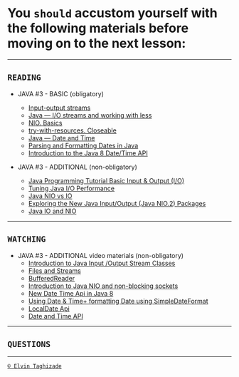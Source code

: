 # You `should` accustom yourself with the following materials before moving on to the next lesson:
---
## `READING`
- JAVA #3 - BASIC (obligatory)
  - [Input-output streams](https://www.javatpoint.com/java-io)
  - [Java — I/O streams and working with less](https://www.codejava.net/java-se/file-io/java-io-fileinputstream-and-fileoutputstream-examples)
  - [NIO. Basics](https://examples.javacodegeeks.com/core-java/nio/java-nio-tutorial-beginners/)
  - [try-with-resources. Closeable](https://docs.oracle.com/javase/tutorial/essential/exceptions/tryResourceClose.html)
  - [Java — Date and Time](https://www.w3schools.com/java/java_date.asp)
  - [Parsing and Formatting Dates in Java](http://tutorials.jenkov.com/java-date-time/parsing-formatting-dates.html)
  - [Introduction to the Java 8 Date/Time API](https://www.baeldung.com/java-8-date-time-intro)

- JAVA #3 - ADDITIONAL (non-obligatory)
  - [Java Programming Tutorial Basic Input & Output (I/O)](http://www.ntu.edu.sg/home/ehchua/programming/java/j5b_io.html)
  - [Tuning Java I/O Performance](https://www.oracle.com/technical-resources/articles/javase/perftuning.html)
  - [Java NIO vs IO](https://habr.com/post/235585/)
  - [Exploring the New Java Input/Output (Java NIO.2) Packages](https://www.developer.com/java/data/exploring-the-new-java-inputoutput-java-nio.2-packages.html)
  - [Java IO and NIO](https://dzone.com/articles/java-io-and-nio)
  
 ---

## `WATCHING`
- JAVA #3 - ADDITIONAL video materials (non-obligatory)
  - [Introduction to Java Input /Output Stream Classes](https://youtu.be/kD_HqZP8MLY)
  - [Files and Streams](https://youtu.be/3YRahx2ltSg)
  - [BufferedReader](https://youtu.be/waXvGUEjTTs)
  - [Introduction to Java NIO and non-blocking sockets](https://youtu.be/VhSu1pRIEqQ)
  - [New Date Time Api in Java 8](https://youtu.be/nvluJ9yf4ho)
  - [Using Date & Time+ formatting Date using SimpleDateFormat](https://youtu.be/JtAplwiTOXc)
  - [LocalDate Api](https://youtu.be/ADC-pRggyUk)
  - [Date and Time API](https://youtu.be/OIg9lNpMJew)

---

## `QUESTIONS`

---

[`© Elvin Taghizade`](elvintaghiyev184@gmai.com)